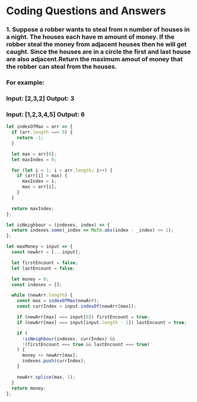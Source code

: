 # Coding Questions and Answers
### 1. Suppose a robber wants to steal from n number of houses in a night. The houses each have m amount of money. If the robber steal the money from adjacent houses then he will get caught. Since the houses are in a circle the first and last house are also adjacent.Return the maximum amout of money that the robber can steal from the houses. 
### For example:
### Input: [2,3,2] Output: 3
### Input: [1,2,3,4,5] Output: 6

```js
let indexOfMax = arr => {
  if (arr.length === 0) {
    return -1;
  }

  let max = arr[0];
  let maxIndex = 0;

  for (let i = 1; i < arr.length; i++) {
    if (arr[i] > max) {
      maxIndex = i;
      max = arr[i];
    }
  }

  return maxIndex;
};

let isNeighbour = (indexes, index) => {
  return indexes.some(_index => Math.abs(index - _index) <= 1);
};

let maxMoney = input => {
  const newArr = [...input];

  let firstEncount = false;
  let lastEncount = false;

  let money = 0;
  const indexes = [];

  while (newArr.length) {
    const max = indexOfMax(newArr);
    const currIndex = input.indexOf(newArr[max]);

    if (newArr[max] === input[0]) firstEncount = true;
    if (newArr[max] === input[input.length - 1]) lastEncount = true;

    if (
      !isNeighbour(indexes, currIndex) &&
      !(firstEncount === true && lastEncount === true)
    ) {
      money += newArr[max];
      indexes.push(currIndex);
    }

    newArr.splice(max, 1);
  }
  return money;
};

```
